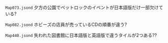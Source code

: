 `Map073.jsond`
夕方の公園でペットロックのイベントが日本語版だけ一部欠けている?

`Map082.jsond`
ホビーズの店員が売っているCDの順番が違う?

`Map440.jsond`
失われた図書館に日本語版と英語版で違うタイルが2つある??
